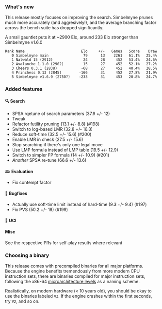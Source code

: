 ### What's new

This release mostly focuses on improving the search. Simbelmyne prunes much more
accurately (and aggresively!), and the average branching factor across the
bench suite has dropped significantly.

A small gauntlet puts it at ~2900 Elo, around 233 Elo stronger than Simbelmyne
v1.6.0

```
Rank Name                          Elo     +/-   Games   Score    Draw 
   0 Simbelmyne main                79      13    2261   61.1%   25.4% 
   1 Nalwald 15 (2912)              24      28     452   53.4%   24.6% 
   2 Avalanche 1.1.0 (2902)         15      27     452   52.1%   27.2% 
   3 Cheers 0.3.1 (2838)           -68      27     452   40.4%   28.5% 
   4 Princhess 0.13 (2845)        -166      31     452   27.8%   21.9% 
   5 Simbelmyne v1.6.0 (2750?)    -233      31     453   20.8%   24.7% 
```

### Added features

#### 🔍 Search
- SPSA rqetune of search parameters (37.9 +/- 12)
- Tweak 
- Refactor futility pruning (13.1 +/- 8.8) (#198)
- Switch to log-based LMR (32.8 +/- 16.3)
- Reduce soft-time (32.5 +/- 15.6) (#200)
- Enable LMR in check (27.5 +/- 15.6)
- Stop searching if there's only one legal move
- Use LMP formula instead of LMP table (19.5 +/- 12.9)
- Switch to simpler FP formula (14 +/- 10.9) (#201)
- _Another_ SPSA re-tune (66.6 +/- 13.6)

#### ⚖️: Evaluation
- Fix contempt factor 

#### 🐛 Bugfixes
- Actually use soft-time limit instead of hard-time (9.3 +/- 9.4) (#197)
- Fix PVS (50.2 +/- 18) (#199)

#### 💬 UCI 

#### Misc

See the respective PRs for self-play results where relevant

### Choosing a binary
This release comes with precompiled binaries for all major platforms. Because
the engine benefits tremendously from more modern CPU instruction sets, there 
are binaries compiled for major instruction sets, following the x86-64 
[microarchitecture levels](https://en.wikipedia.org/wiki/X86-64#Microarchitecture_levels) 
as a naming scheme. 

Realistically, on modern hardware (< 10 years old), you should be okay to use the 
binaries labeled `V3`. If the engine crashes within the first seconds, try `V2`, 
and so on.
